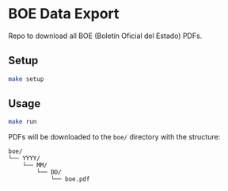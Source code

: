 # BOE Data Export

Repo to download all BOE (Boletín Oficial del Estado) PDFs.

## Setup

```bash
make setup
```

## Usage

```bash
make run
```

PDFs will be downloaded to the `boe/` directory with the structure:

```
boe/
└── YYYY/
    └── MM/
        └── DD/
            └── boe.pdf
```

